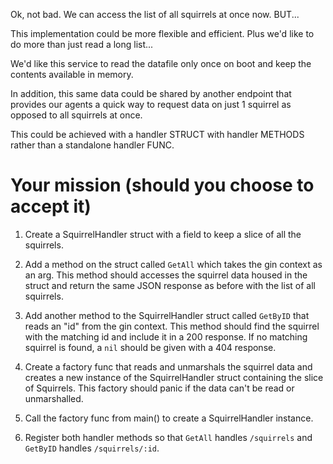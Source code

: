 Ok, not bad. We can access the list of all squirrels at once now. BUT...

This implementation could be more flexible and efficient. Plus we'd like to do more than just read a long list...

We'd like this service to read the datafile only once on boot and keep the contents available in memory.

In addition, this same data could be shared by another endpoint that provides our agents a quick way to request data on just 1 squirrel as opposed to all squirrels at once.

This could be achieved with a handler STRUCT with handler METHODS rather than a standalone handler FUNC.

# Your mission (should you choose to accept it)

1. Create a SquirrelHandler struct with a field to keep a slice of all the squirrels.

2. Add a method on the struct called `GetAll` which takes the gin context as an arg. This method should accesses the
   squirrel data housed in the struct and return the same JSON response as before with the list of all squirrels.

3. Add another method to the SquirrelHandler struct called `GetByID` that reads an "id" from the gin context. This method
   should find the squirrel with the matching id and include it in a 200 response. If no matching squirrel is
   found, a `nil` should be given with a 404 response.

4. Create a factory func that reads and unmarshals the squirrel data and creates a new instance
   of the SquirrelHandler struct containing the slice of Squirrels. This factory should panic
   if the data can't be read or unmarshalled.

5. Call the factory func from main() to create a SquirrelHandler instance.

6. Register both handler methods so that `GetAll` handles `/squirrels` and `GetByID` handles `/squirrels/:id`.
